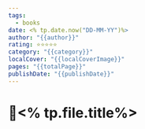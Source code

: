 ```yaml
---
tags:
  - books
date: <% tp.date.now("DD-MM-YY")%>
author: "{{author}}"
rating: ⭐⭐⭐⭐⭐
category: "{{category}}"
localCover: "{{localCoverImage}}"
pages: "{{totalPage}}"
publishDate: "{{publishDate}}"
---
```

# 📔<% tp.file.title%>
